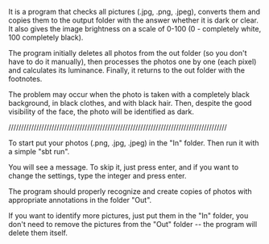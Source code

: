 It is a program that checks all pictures (.jpg, .png, .jpeg), converts them and copies them to the output folder with the answer whether it is dark or clear. It also gives the image brightness on a scale of 0-100 (0 - completely white, 100 completely black).

The program initially deletes all photos from the out folder (so you don't have to do it manually), then processes the photos one by one (each pixel) and calculates its luminance. Finally, it returns to the out folder with the footnotes.

The problem may occur when the photo is taken with a completely black background, in black clothes, and with black hair. Then, despite the good visibility of the face, the photo will be identified as dark.

//////////////////////////////////////////////////////////////////////////////////////

To start put your photos (.png, .jpg, .jpeg) in the "In" folder.
Then run it with a simple "sbt run".

You will see a message. To skip it, just press enter, and if you want to change the settings, type the integer and press enter.

The program should properly recognize and create copies of photos with appropriate annotations in the folder "Out".

If you want to identify more pictures, just put them in the "In" folder, you don't need to remove the pictures from the "Out" folder -- the program will delete them itself.
